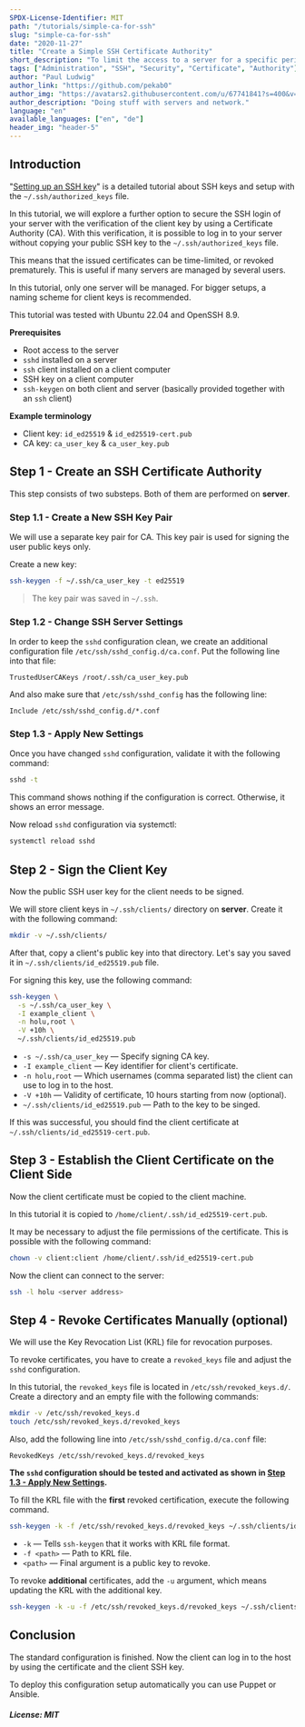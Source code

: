 ```yaml
---
SPDX-License-Identifier: MIT
path: "/tutorials/simple-ca-for-ssh"
slug: "simple-ca-for-ssh"
date: "2020-11-27"
title: "Create a Simple SSH Certificate Authority"
short_description: "To limit the access to a server for a specific period of time, an SSH Certificate Authority (CA) is suitable."
tags: ["Administration", "SSH", "Security", "Certificate", "Authority"]
author: "Paul Ludwig"
author_link: "https://github.com/pekab0"
author_img: "https://avatars2.githubusercontent.com/u/67741841?s=400&v=4"
author_description: "Doing stuff with servers and network."
language: "en"
available_languages: ["en", "de"]
header_img: "header-5"
---
```


## Introduction

"[Setting up an SSH key](/tutorials/howto-ssh-key)" is a detailed tutorial about SSH keys and setup with the `~/.ssh/authorized_keys` file.

In this tutorial, we will explore a further option to secure the SSH login of your server with the verification of the client key by using a Certificate Authority (CA).
With this verification, it is possible to log in to your server without copying your public SSH key to the `~/.ssh/authorized_keys` file.

This means that the issued certificates can be time-limited, or revoked prematurely.
This is useful if many servers are managed by several users.

In this tutorial, only one server will be managed.
For bigger setups, a naming scheme for client keys is recommended.

This tutorial was tested with Ubuntu 22.04 and OpenSSH 8.9.

**Prerequisites**

* Root access to the server
* `sshd` installed on a server
* `ssh` client installed on a client computer
* SSH key on a client computer
* `ssh-keygen` on both client and server (basically provided together with an `ssh` client)

**Example terminology**

* Client key: `id_ed25519` & `id_ed25519-cert.pub`
* CA key: `ca_user_key` & `ca_user_key.pub`

## Step 1 - Create an SSH Certificate Authority

This step consists of two substeps.
Both of them are performed on **server**.

### Step 1.1 - Create a New SSH Key Pair

We will use a separate key pair for CA.
This key pair is used for signing the user public keys only.

Create a new key:

```bash
ssh-keygen -f ~/.ssh/ca_user_key -t ed25519
```

> The key pair was saved in `~/.ssh`.

### Step 1.2 - Change SSH Server Settings

In order to keep the `sshd` configuration clean, we create an additional configuration file `/etc/ssh/sshd_config.d/ca.conf`.
Put the following line into that file:

```text
TrustedUserCAKeys /root/.ssh/ca_user_key.pub
```

And also make sure that `/etc/ssh/sshd_config` has the following line:

```text
Include /etc/ssh/sshd_config.d/*.conf
```

### Step 1.3 - Apply New Settings

Once you have changed `sshd` configuration, validate it with the following command:

```bash
sshd -t
```

This command shows nothing if the configuration is correct.
Otherwise, it shows an error message.

Now reload `sshd` configuration via systemctl:

```bash
systemctl reload sshd
```

## Step 2 - Sign the Client Key

Now the public SSH user key for the client needs to be signed.

We will store client keys in `~/.ssh/clients/` directory on **server**.
Create it with the following command:

```bash
mkdir -v ~/.ssh/clients/
```

After that, copy a client's public key into that directory.
Let's say you saved it in `~/.ssh/clients/id_ed25519.pub` file.

For signing this key, use the following command:

```bash
ssh-keygen \
  -s ~/.ssh/ca_user_key \
  -I example_client \
  -n holu,root \
  -V +10h \
  ~/.ssh/clients/id_ed25519.pub
```

* `-s ~/.ssh/ca_user_key` — Specify signing CA key.
* `-I example_client` — Key identifier for client's certificate.
* `-n holu,root` — Which usernames (comma separated list) the client can use to log in to the host.
* `-V +10h` — Validity of certificate, 10 hours starting from now (optional).
* `~/.ssh/clients/id_ed25519.pub` — Path to the key to be singed.

If this was successful, you should find the client certificate at `~/.ssh/clients/id_ed25519-cert.pub`.

## Step 3 - Establish the Client Certificate on the Client Side

Now the client certificate must be copied to the client machine.

In this tutorial it is copied to `/home/client/.ssh/id_ed25519-cert.pub`.

It may be necessary to adjust the file permissions of the certificate.
This is possible with the following command:

```bash
chown -v client:client /home/client/.ssh/id_ed25519-cert.pub
```

Now the client can connect to the server:

```bash
ssh -l holu <server address>
```

## Step 4 - Revoke Certificates Manually (optional)

We will use the Key Revocation List (KRL) file for revocation purposes.

To revoke certificates, you have to create a `revoked_keys` file and adjust the `sshd` configuration.

In this tutorial, the `revoked_keys` file is located in `/etc/ssh/revoked_keys.d/`.
Create a directory and an empty file with the following commands:

```bash
mkdir -v /etc/ssh/revoked_keys.d
touch /etc/ssh/revoked_keys.d/revoked_keys
```

Also, add the following line into `/etc/ssh/sshd_config.d/ca.conf` file:

```text
RevokedKeys /etc/ssh/revoked_keys.d/revoked_keys
```

**The `sshd` configuration should be tested and activated as shown in [Step 1.3 - Apply New Settings](#step-13---apply-new-settings).**

To fill the KRL file with the **first** revoked certification, execute the following command.

```bash
ssh-keygen -k -f /etc/ssh/revoked_keys.d/revoked_keys ~/.ssh/clients/id_ed25519.pub
```

* `-k` — Tells `ssh-keygen` that it works with KRL file format.
* `-f <path>` — Path to KRL file.
* `<path>` — Final argument is a public key to revoke.

To revoke **additional** certificates, add the `-u` argument, which means updating the KRL with the additional key.

```bash
ssh-keygen -k -u -f /etc/ssh/revoked_keys.d/revoked_keys ~/.ssh/clients/id_ed25519.pub
```

## Conclusion

The standard configuration is finished.
Now the client can log in to the host by using the certificate and the client SSH key.

To deploy this configuration setup automatically you can use Puppet or Ansible.

##### License: MIT

<!--

Contributor's Certificate of Origin

By making a contribution to this project, I certify that:

(a) The contribution was created in whole or in part by me and I have
    the right to submit it under the license indicated in the file; or

(b) The contribution is based upon previous work that, to the best of my
    knowledge, is covered under an appropriate license and I have the
    right under that license to submit that work with modifications,
    whether created in whole or in part by me, under the same license
    (unless I am permitted to submit under a different license), as
    indicated in the file; or

(c) The contribution was provided directly to me by some other person
    who certified (a), (b) or (c) and I have not modified it.

(d) I understand and agree that this project and the contribution are
    public and that a record of the contribution (including all personal
    information I submit with it, including my sign-off) is maintained
    indefinitely and may be redistributed consistent with this project
    or the license(s) involved.

Signed-off-by: ["paulelu@gmx.de Paul Ludwig"]

-->
